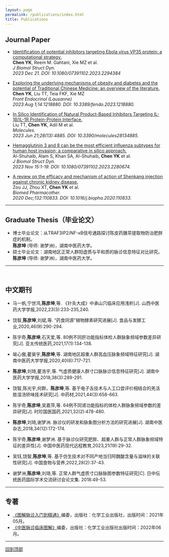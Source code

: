 ```yaml
---
layout: page
permalink: /publications/index.html
title: Publications
---
```



<h2 id="dingbu">Journal Paper</h2>

- <a href="https://www.tandfonline.com/doi/full/10.1080/07391102.2023.2294384/" target="_blank">Identification of potential inhibitors targeting Ebola virus VP35 protein: a computational strategy.</a><br>
**Chen YK**, Reem M. Gahtani, Xie MZ et al.<br>
*J Biomol Struct Dyn.*<br>
*2023 Dec 21. DOI: 10.1080/07391102.2023.2294384*

- <a href="https://pubmed.ncbi.nlm.nih.gov/37600709/" target="_blank">Exploring the underlying mechanisms of obesity and diabetes and the potential of Traditional Chinese Medicine: an overview of the literature.</a><br>
**Chen YK**, Liu TT, Teia FKF, Xie MZ<br>
*Front Endocrinol (Lausanne)*<br>
*2023 Aug 1;14:1218880. DOI: 10.3389/fendo.2023.1218880.*

- <a href="https://pubmed.ncbi.nlm.nih.gov/37446547/" target="_blank">In Silico Identification of Natural Product-Based Inhibitors Targeting IL-1β/IL-1R Protein-Protein Interface.</a><br>
Liu TT, **Chen YK**, Adil M et al.<br>
*Molecules.*<br>
*2023 Jun 21;28(13):4885. DOI: 10.3390/molecules28134885.*

- <a href="https://pubmed.ncbi.nlm.nih.gov/37965722/" target="_blank">Hemagglutinin 3 and 8 can be the most efficient influenza subtypes for human host invasion; a comparative in silico approach.</a><br>
Al-Shuhaib, Alam S, Khan SA, Al-Shuhaib, **Chen YK** et al.<br>
*J Biomol Struct Dyn.*<br>
*2023 Nov 15:1-19. DOI: 10.1080/07391102.2023.2280674.*<br>

- <a href="https://pubmed.ncbi.nlm.nih.gov/33035831/" target="_blank">A review on the efficacy and mechanism of action of Shenkang injection against chronic kidney disease.</a><br>
Zou JJ, Zhou XT, **Chen YK** et al.<br>
*Biomed Pharmacother.*<br>
*2020 Dec;132:110833. DOI: 10.1016/j.biopha.2020.110833.*<br>

---

## Graduate Thesis（毕业论文）

- 博士毕业论文：从TRAF3IP2/NF-κB信号通路探讨陈皮药膳茶提取物防治肥胖症的机制。<br>**陈彦坤** (导师: 谢梦洲)，湖南中医药大学。
- 硕士毕业论文：湖南地区正常人群阳虚质与平和质的脉诊信息特征对比研究。<br>**陈彦坤** (导师: 谢梦洲)，湖南中医药大学。

---

<br>

## 中文期刊

- 马一帆,宁世鸿,**陈彦坤**,等. 《针灸大成》中承山穴临床应用浅析[J]. 山西中医药大学学报,2022,23(3):233-235,240.

- 饶智,**陈彦坤**,刘斌,等. “药食同源”植物酵素研究进展[J]. 食品与发酵工业,2020,46(9):290-294.

- 陈宇奇,**陈彦坤**,石天爱,等. 80例不同肝功能指标体检人群脉象频域参数差异研究[J]. 亚太传统医药,2021,17(1):134-138.

- 喻心傲,瞿昊宇,**陈彦坤**,等. 湖南地区超重人群高血压脉象频域特征研究[J]. 湖南中医药大学学报,2020,40(6):717-721.

- **陈彦坤**,刘琦,瞿浩宇,等. 气虚质健康人群寸口脉脉诊信息特征研究[J]. 湖南中医药大学学报,2018,38(3):289-291.

- 饶智,陈光宇,何群，**陈彦坤**,等. 基于电子舌技术与人工口尝评价相结合的羌活胜湿汤矫味技术研究[J]. 中药材,2021,44(3):658-663.

- 陈宇奇,**陈彦坤**,吴嘉萍,等. 64例不同肾功能指标的体检人群脉象频域参数的差异研究[J]. 时珍国医国药,2021,32(2):478-480.

- **陈彦坤**,刘琦,谢梦洲. 脉诊仪的研发和脉象图分析方法的研究进展[J]. 湖南中医杂志,2018,34(12):172-174.

- 陈宇奇,**陈彦坤**,谢梦洲. 基于脉诊仪研究肥胖、超重人群与正常人群脉象频域特征的差异性[J]. 中国中医药现代远程教育,2023,21(19):29-32.

- 吴钰,饶智,**陈彦坤**,等. 基于仿生技术对不同产地当归阿魏酸含量与滋味的关联性研究[J]. 中国食物与营养,2022,28(2):37-43.

- 谢梦洲,**陈彦坤**,刘琦,等. 正常人群气虚质寸口脉脉图参数特征研究[C]. 日中伝统医药国际学术交流研讨会论文集. 2018:49-53.

---

## 专著
- <a href="http://product.dangdang.com/29263161.html" target="_blank">《图解脉诊入门到精通》</a>编委，出版社：化学工业出版社，出版时间：2021年05月。
- <a href="https://search.kongfz.com/product_result/?key=%E4%B8%AD%E5%8C%BB%E8%84%89%E8%AF%8A%E4%B8%B4%E5%BA%8A%E5%9B%BE%E8%A7%A3&status=0&_stpmt=eyJzZWFyY2hfdHlwZSI6ImFjdGl2ZSJ9" target="_blank">《中医脉诊临床图解》</a>编委，出版社：化学工业出版社出版时间：2022年06月。

---

[回到顶部](#dingbu)


